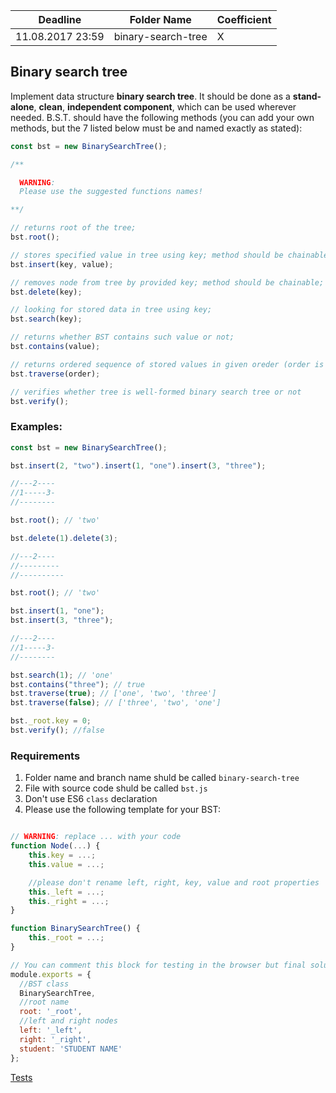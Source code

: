 ﻿| Deadline         | Folder Name        | Coefficient |
| ---------------- | ------------------ | ----------- |
| 11.08.2017 23:59 | binary-search-tree | X           |

## Binary search tree

Implement data structure **binary search tree**. It should be done as a **stand-alone**, **clean**, **independent component**, which can be used wherever needed. B.S.T. should have the following methods (you can add your own methods, but the 7 listed below must be and named exactly as stated):

```js
const bst = new BinarySearchTree();

/** 

  WARNING:
  Please use the suggested functions names!

**/

// returns root of the tree;
bst.root();

// stores specified value in tree using key; method should be chainable;
bst.insert(key, value);

// removes node from tree by provided key; method should be chainable;
bst.delete(key);

// looking for stored data in tree using key;
bst.search(key);

// returns whether BST contains such value or not;
bst.contains(value);

// returns ordered sequence of stored values in given oreder (order is boolean)
bst.traverse(order);

// verifies whether tree is well-formed binary search tree or not
bst.verify();
```

### Examples:

```js
const bst = new BinarySearchTree();

bst.insert(2, "two").insert(1, "one").insert(3, "three");

//---2----
//1-----3-
//--------

bst.root(); // 'two'

bst.delete(1).delete(3);

//---2----
//---------
//----------

bst.root(); // 'two'

bst.insert(1, "one");
bst.insert(3, "three");

//---2----
//1-----3-
//--------

bst.search(1); // 'one'
bst.contains("three"); // true
bst.traverse(true); // ['one', 'two', 'three']
bst.traverse(false); // ['three', 'two', 'one']

bst._root.key = 0;
bst.verify(); //false
```

### Requirements

1. Folder name and branch name shuld be called `binary-search-tree`
2. File with source code shuld be called `bst.js`
3. Don't use ES6 `class` declaration
4. Please use the following template for your BST:

```js

// WARNING: replace ... with your code
function Node(...) {
    this.key = ...;
    this.value = ...;

    //please don't rename left, right, key, value and root properties
    this._left = ...;
    this._right = ...;
}

function BinarySearchTree() {
    this._root = ...;
}

// You can comment this block for testing in the browser but final solution MUST contains this module.exports code
module.exports = {
  //BST class
  BinarySearchTree,
  //root name
  root: '_root',
  //left and right nodes
  left: '_left',
  right: '_right',
  student: 'STUDENT NAME'
};

```

[Tests](https://github.com/humanamburu/bst-tests)
